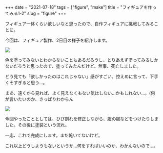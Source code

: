 +++
date = "2021-07-18"
tags = ["figure", "make"]
title = "フィギュアを作ってみる1-2"
slug = "figure"
+++

フィギュア一体くらい欲しいなと思ったので、自作フィギュアに挑戦してみることに。

今回は、フィギュア製作、2日目の様子を紹介します。

![](https://raw.githubusercontent.com/syui/img/master/other/figure_make_04.png)

色を塗ってみないとわからないこともあるだろうし、とりあえず塗ってみるしかないだろうと思ったので、塗ってみたんだけど、無事、死亡しました。

どう見ても「欲しかったのはこれじゃない」感がすごい。控えめに言って、下手くそすぎると思う...。

まあ、遠くから見れば、よく見えなくもない気はしない...かもしれない...。(何が言いたいのか、さっぱりわからん

![](https://raw.githubusercontent.com/syui/img/master/other/figure_make_05.png)

今回やったこととしては、ひび割れを修正しながら、服の皺などをつけたりしました。その後に塗装という流れ。

一応、これで完成にします。まだ乾いてないけど。

これ以上どうしようもないというか...何をすればいいのか、わかんないので...。

